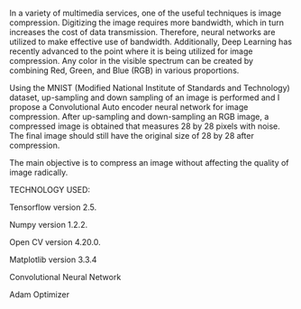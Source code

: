 In a variety of multimedia services, one of the useful techniques is image compression. Digitizing the image requires more bandwidth, which in turn increases the cost of data transmission. Therefore, neural networks are utilized to make effective use of bandwidth. Additionally, Deep Learning has recently advanced to the point where it is being utilized for image compression. Any color in the visible spectrum can be created by combining Red, Green, and Blue (RGB) in various proportions.

Using the MNIST (Modified National Institute of Standards and Technology) dataset, up-sampling and down sampling of an image is performed and I propose a Convolutional Auto encoder neural network for image compression. After up-sampling and down-sampling an RGB image, a compressed image is obtained that measures 28 by 28 pixels with noise. The final image should still have the original size of 28 by 28 after compression.

The main objective is to compress an image without affecting the quality of image radically.

TECHNOLOGY USED:

Tensorflow version 2.5.

Numpy version 1.2.2.

Open CV version 4.20.0.

Matplotlib version 3.3.4

Convolutional Neural Network

Adam Optimizer
